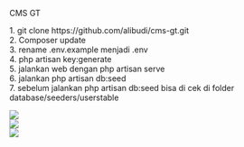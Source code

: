 <p>CMS GT</p>
<p>1. git clone https://github.com/alibudi/cms-gt.git
<br>
2. Composer update
<br>
3. rename .env.example menjadi .env
<br>
4. php artisan key:generate
<br>
5. jalankan web dengan php artisan serve 
<br>
6. jalankan php artisan db:seed
<br>
7. sebelum jalankan php artisan db:seed bisa di cek di folder database/seeders/userstable
</p>
  <img src="https://raw.githubusercontent.com/alibudi/cms-hops/main/public/image/login.png" alt="">
        <br>
        <img src="https://raw.githubusercontent.com/alibudi/cms-hops/main/public/image/dashboard.png" alt="">
        <br>
        <img src="https://raw.githubusercontent.com/alibudi/cms-hops/main/public/image/article.png">
        <br>
        <img src="https://raw.githubusercontent.com/alibudi/cms-hops/main/public/image/news.png">
              <br>
        <img src="https://raw.githubusercontent.com/alibudi/cms-hops/main/public/image/galeri.png">

